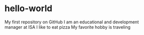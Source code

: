 # hello-world
My first repository on GitHub
I am an educational and development manager at ISA
I like to eat pizza
My favorite hobby is traveling
